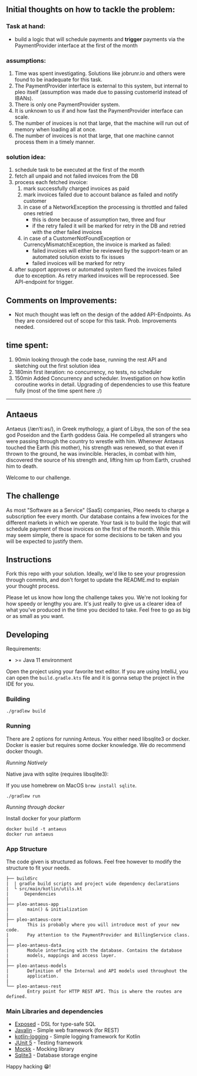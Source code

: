 
## Initial thoughts on how to tackle the problem:

### Task at hand:

- build a logic that will schedule payments and **trigger** payments via the PaymentProvider interface at the first of the month

### assumptions:
1. Time was spent investigating. Solutions like jobrunr.io and others were found to be inadequate for this task.
2. The PaymentProvider interface is external to this system, but internal to pleo itself (assumption was made due to passing customerId instead of IBANs).
3. There is only one PaymentProvider system.
4. It is unknown to us if and how fast the PaymentProvider interface can scale.
5. The number of invoices is not that large, that the machine will run out of memory when loading all at once.
6. The number of invoices is not that large, that one machine cannot process them in a timely manner.

### solution idea:
1. schedule task to be executed at the first of the month
2. fetch all unpaid and not failed invoices from the DB
3. process each fetched invoice:
   1. mark successfully charged invoices as paid
   2. mark invoices failed due to account balance as failed and notify customer 
   3. in case of a NetworkException the processing is throttled and failed ones retried
      - this is done because of assumption two, three and four
      - if the retry failed it will be marked for retry in the DB and retried with the other failed invoices 
   4. in case of a CustomerNotFoundException or CurrencyMismatchException, the invoice is marked as failed:
      - failed invoices will either be reviewed by the support-team or an automated solution exists to fix issues
      - failed invoices will be marked for retry
4. after support approves or automated system fixed the invoices failed due to exception. 
As retry marked invoices will be reprocessed. See API-endpoint for trigger. 


## Comments on Improvements:
- Not much thought was left on the design of the added API-Endpoints. As they are considered out of scope for this task. Prob. Improvements needed. 


## time spent:
1. 90min looking through the code base, running the rest API and sketching out the first solution idea
2. 180min first iteration: no concurrency, no tests, no scheduler
3. 150min Added Concurrency and scheduler. Investigation on how kotlin coroutine works in detail. Upgrading of dependencies to use this feature fully (most of the time spent here :/)


----

## Antaeus

Antaeus (/ænˈtiːəs/), in Greek mythology, a giant of Libya, the son of the sea god Poseidon and the Earth goddess Gaia. He compelled all strangers who were passing through the country to wrestle with him. Whenever Antaeus touched the Earth (his mother), his strength was renewed, so that even if thrown to the ground, he was invincible. Heracles, in combat with him, discovered the source of his strength and, lifting him up from Earth, crushed him to death.

Welcome to our challenge.

## The challenge

As most "Software as a Service" (SaaS) companies, Pleo needs to charge a subscription fee every month. Our database contains a few invoices for the different markets in which we operate. Your task is to build the logic that will schedule payment of those invoices on the first of the month. While this may seem simple, there is space for some decisions to be taken and you will be expected to justify them.

## Instructions

Fork this repo with your solution. Ideally, we'd like to see your progression through commits, and don't forget to update the README.md to explain your thought process.

Please let us know how long the challenge takes you. We're not looking for how speedy or lengthy you are. It's just really to give us a clearer idea of what you've produced in the time you decided to take. Feel free to go as big or as small as you want.

## Developing

Requirements:
- \>= Java 11 environment

Open the project using your favorite text editor. If you are using IntelliJ, you can open the `build.gradle.kts` file and it is gonna setup the project in the IDE for you.

### Building

```
./gradlew build
```

### Running

There are 2 options for running Anteus. You either need libsqlite3 or docker. Docker is easier but requires some docker knowledge. We do recommend docker though.

*Running Natively*

Native java with sqlite (requires libsqlite3):

If you use homebrew on MacOS `brew install sqlite`.

```
./gradlew run
```

*Running through docker*

Install docker for your platform

```
docker build -t antaeus
docker run antaeus
```

### App Structure
The code given is structured as follows. Feel free however to modify the structure to fit your needs.
```
├── buildSrc
|  | gradle build scripts and project wide dependency declarations
|  └ src/main/kotlin/utils.kt 
|      Dependencies
|
├── pleo-antaeus-app
|       main() & initialization
|
├── pleo-antaeus-core
|       This is probably where you will introduce most of your new code.
|       Pay attention to the PaymentProvider and BillingService class.
|
├── pleo-antaeus-data
|       Module interfacing with the database. Contains the database 
|       models, mappings and access layer.
|
├── pleo-antaeus-models
|       Definition of the Internal and API models used throughout the
|       application.
|
└── pleo-antaeus-rest
        Entry point for HTTP REST API. This is where the routes are defined.
```

### Main Libraries and dependencies
* [Exposed](https://github.com/JetBrains/Exposed) - DSL for type-safe SQL
* [Javalin](https://javalin.io/) - Simple web framework (for REST)
* [kotlin-logging](https://github.com/MicroUtils/kotlin-logging) - Simple logging framework for Kotlin
* [JUnit 5](https://junit.org/junit5/) - Testing framework
* [Mockk](https://mockk.io/) - Mocking library
* [Sqlite3](https://sqlite.org/index.html) - Database storage engine

Happy hacking 😁!
